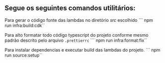 ## Segue os seguintes comandos utilitários:

Para gerar o código fonte das lambdas no diretório *src* escolhido
``` npm run infra:build:cdk``

Para alto formatar todo código typescript do projeto conforme mesmo padrão descrito pelo arquivo `.prettierrc`
``` npm run infra:format:fix``

Para instalar dependencias e executar build das lambdas do projeto.
``` npm run source:setup``